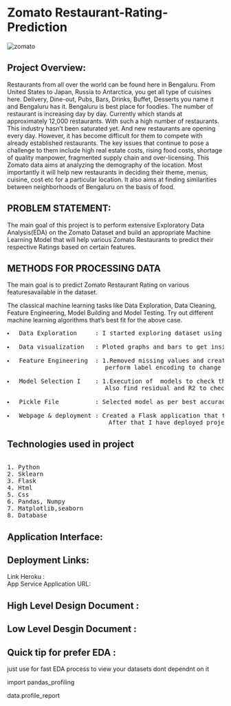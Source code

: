 # Zomato Restaurant-Rating-Prediction
![zomato](https://user-images.githubusercontent.com/81813682/129445907-1e1976d1-66c1-4f5b-961b-de9ba1578176.jpg)

## Project Overview:
<p>Restaurants from all over the world can be found here in Bengaluru. 
From United States to Japan, Russia to Antarctica, you get all type of cuisines here. 
Delivery, Dine-out, Pubs, Bars, Drinks, Buffet, Desserts you name it and Bengaluru has it.
Bengaluru is best place for foodies. The number of restaurant is increasing day by day.
Currently which stands at approximately 12,000 restaurants. With such a high number of restaurants. 
This industry hasn’t been saturated yet. And new restaurants are opening every day. 
However, it has become difficult for them to compete with already established restaurants. 
The key issues that continue to pose a challenge to them include high real estate costs, rising food costs, shortage of quality manpower, fragmented supply chain and over-licensing. 
This Zomato data aims at analyzing the demography of the location. 
Most importantly it will help new restaurants in deciding their theme, menus, cuisine, cost etc for a particular location. 
It also aims at finding similarities between neighborhoods of Bengaluru on the basis of food.</p>

## PROBLEM STATEMENT:

<p>The main goal of this project is to perform extensive Exploratory Data Analysis(EDA) on
the Zomato Dataset and build an appropriate Machine Learning Model that will help
various Zomato Restaurants to predict their respective Ratings based on certain
features.</p>

## METHODS FOR PROCESSING DATA
<p>The main goal is to predict Zomato Restaurant Rating on various featuresavailable in the dataset.</p> 
<p>The classical machine learning tasks like Data Exploration, Data Cleaning,
Feature Engineering, Model Building and Model Testing. Try out different machine
learning algorithms that’s best fit for the above case.</p> <pre>
<li> Data Exploration     : I started exploring dataset using pandas,numpy,matplotlib and seaborn. </li>
<li> Data visualization   : Ploted graphs and bars to get insights about dependend and independed variables. </li>
<li> Feature Engineering  : 1.Removed missing values and created new features as per insights.
                           perform label encoding to change categorical variables into numerical ones.</li>
<li> Model Selection I    : 1.Execution of  models to check the base accuracy.
                           Also find residual and R2 to check whether a model is a good fit or not.</li>
<li> Pickle File          : Selected model as per best accuracy and created pickle file .</li>
<li> Webpage & deployment : Created a Flask application that takes all the necessary inputs from user and shows output.
                            After that I have deployed project on heroku and AWS service</li></pre>
																

## Technologies used in project
<pre> 
1. Python 
2. Sklearn
3. Flask
4. Html
5. Css
6. Pandas, Numpy
7. Matplotlib,seaborn
8. Database
</pre>

## Application Interface:

## Deployment Links:
<p> Link Heroku :  <br>
App Service Application URL:  </p>

</pre>

## High Level Design Document :

## Low Level Desgin Document :

## Quick tip for prefer EDA : 
<p>just use for fast EDA process to view your datasets dont dependnt on it </p>
<p>import pandas_profiling</p>
<p>data.profile_report</p>

